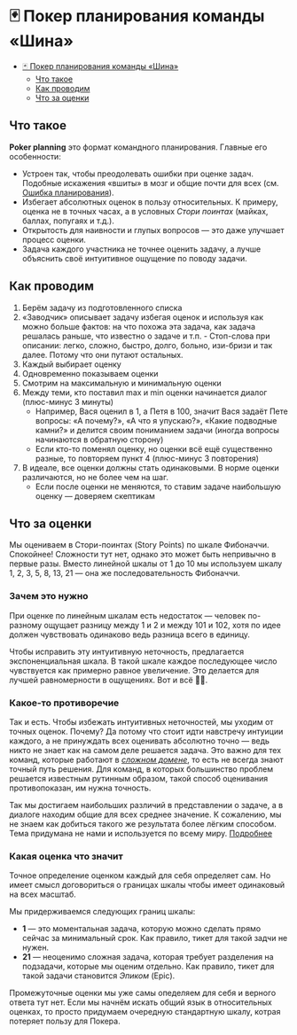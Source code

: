 # 🃏 Покер планирования команды «Шина»

- [🃏 Покер планирования команды «Шина»](#-покер-планирования-команды-шина)
  - [Что такое](#что-такое)
  - [Как проводим](#как-проводим)
  - [Что за оценки](#что-за-оценки)

## Что такое

**Poker planning** это формат командного планирования. Главные его особенности:

- Устроен так, чтобы преодолевать ошибки при оценке задач. Подобные искажения «вшиты» в мозг и общие почти для всех (см. [Ошибка планирования](https://www.wikiwand.com/ru/%D0%9E%D1%88%D0%B8%D0%B1%D0%BA%D0%B0_%D0%BF%D0%BB%D0%B0%D0%BD%D0%B8%D1%80%D0%BE%D0%B2%D0%B0%D0%BD%D0%B8%D1%8F)).
- Избегает абсолютных оценок в пользу относительных. К примеру, оценка не в точных часах, а в условных _Стори поинтах_ (майках, баллах, попугаях и т.д.).
- Открытость для наивности и глупых вопросов — это даже улучшает процесс оценки.
- Задача каждого участника не точнее оценить задачу, а лучше объяснить своё интуитивное ощущение по поводу задачи.

## Как проводим

1. Берём задачу из подготовленного списка
2. «Заводчик» описывает задачу избегая оценок и используя как можно больше фактов: на что похожа эта задача, как задача решалась раньше, что известно о задаче и т.п.
	   - Стоп-слова при описании: легко, сложно, быстро, долго, больно, изи-бризи и так далее. Потому что они путают остальных.
3. Каждый выбирает оценку
4. Одновременно показываем оценки
5. Смотрим на максимальную и минимальную оценки
6. Между теми, кто поставил max и min оценки начинается диалог (плюс-минус 3 минуты)
	- Например, Вася оценил в 1, а Петя в 100, значит Вася задаёт Пете вопросы: «А почему?», «А что я упускаю?», «Какие подводные камни?» и делится своим пониманием задачи (иногда вопросы начинаются в обратную сторону)
	- Если кто-то поменял оценку, но оценки всё ещё существенно разные, то повторяем пункт 4 (плюс-минус 3 повторения)
7. В идеале, все оценки должны стать одинаковыми. В норме оценки различаются, но не более чем на шаг.
    - Если после оценки не меняются, то ставим задаче наибольшую оценку — доверяем скептикам

## Что за оценки

Мы оцениваем в Стори-поинтах (Story Points) по шкале Фибоначчи. Спокойнее! Сложности тут нет, однако это может быть непривычно в первые разы. Вместо линейной шкалы от 1 до 10 мы используем шкалу 1, 2, 3, 5, 8, 13, 21 — она же последовательность Фибоначчи.

### Зачем это нужно

При оценке по линейным шкалам есть недостаток — человек по-разному ощущает разницу между 1 и 2 и между 101 и 102, хотя по идее должен чувствовать одинаково ведь разница всего в единицу.

Чтобы исправить эту интуитивную неточность, предлагается экспоненциальная шкала. В такой шкале каждое последующее число чувствуется как примерно равное увеличение. Это делается для лучшей равномерности в ощущениях. Вот и всё 🤷‍♂️.

### Какое-то противоречие

Так и есть. Чтобы избежать интуитивных неточностей, мы уходим от точных оценок. Почему? Да потому что стоит идти навстречу интуиции каждого, а не принуждать всех оценивать абсолютно точно — ведь никто не знает как на самом деле решается задача. Это важно для тех команд, которые работают в [_сложном домене_](https://www.wikiwand.com/en/Cynefin_framework#/Complex), то есть не всегда знают точный путь решения. Для команд, в которых большинство проблем решается известным рутинным образом, такой способ оценивания противопоказан, им нужна точность. 

Так мы достигаем наибольших различий в представлении о задаче, а в диалоге находим общие для всех среднее значение. К сожалению, мы не знаем как добиться такого же результата более лёгким способом. Тема придумана не нами и используется по всему миру. [Подробнее](https://www.wikiwand.com/en/Planning_poker#/Equipment)

### Какая оценка что значит

Точное определение оценком каждый для себя определяет сам. Но имеет смысл договориться о границах шкалы чтобы имеет одинаковый на всех масштаб.

Мы придерживаемся следующих границ шкалы:

- **1** — это моментальная задача, которую можно сделать прямо сейчас за минимальный срок. Как правило, тикет для такой задчи не нужен.
- **21** — неоценимо сложная задача, которая требует разделения на подзадачи, которые мы оценим отдельно. Как правило, тикет для такой задачи становится _Эпиком_ (Epic).

Промежуточные оценки мы уже самы опеделяем для себя и верного ответа тут нет. Если мы начнём искать общий язык в относительных оценках, то просто придумаем очередную стандартную шкалу, котрая потеряет пользу для Покера.
